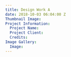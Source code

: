 ```yaml
---
title: Design Work A
date: 2018-10-03 06:04:00 Z
Thumbnail Image: 
Project Information:
  Project Name: 
  Project Client: 
  Credits: 
Image Gallery:
  Image: 
---
```


